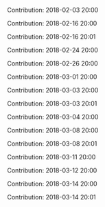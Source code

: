 Contribution: 2018-02-03 20:00

Contribution: 2018-02-16 20:00

Contribution: 2018-02-16 20:01

Contribution: 2018-02-24 20:00

Contribution: 2018-02-26 20:00

Contribution: 2018-03-01 20:00

Contribution: 2018-03-03 20:00

Contribution: 2018-03-03 20:01

Contribution: 2018-03-04 20:00

Contribution: 2018-03-08 20:00

Contribution: 2018-03-08 20:01

Contribution: 2018-03-11 20:00

Contribution: 2018-03-12 20:00

Contribution: 2018-03-14 20:00

Contribution: 2018-03-14 20:01


